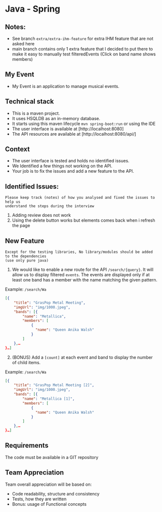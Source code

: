 # Java - Spring

## Notes:
- See branch `extra/extra-ihm-feature` for extra IHM feature that are not asked here
- main branch contains only 1 extra feature that I decided to put there to make it easy to manually test filteredEvents (Click on band name shows members)
## My Event

- My Event is an application to manage musical events.

## Technical stack

- This is a maven project.
- It uses HSQLDB as an in-memory database.
- It starts using this maven lifecycle `mvn spring-boot:run` or using the IDE
- The user interface is available at [http://localhost:8080]
- The API resources are available at [http://localhost:8080/api/]

## Context

- The user interface is tested and holds no identified issues.
- We Identified a few things not working on the API.
- Your job is to fix the issues and add a new feature to the API.

## Identified Issues:

```
Please keep track (notes) of how you analysed and fixed the issues to help us
understand the steps during the interview
```

1. Adding review does not work
2. Using the delete button works but elements comes back when i refresh the page

## New Feature

```
Except for the testing libraries, No library/modules should be added to the dependencies
(use only pure java)
```

1. We would like to enable a new route for the API `/search/{query}`. It will allow us
   to display filtered `events`.
   The events are displayed only if at least one band has a member with the name matching the given
   pattern.

Example: `/search/Wa`

```json
[{
    "title": "GrasPop Metal Meeting",
    "imgUrl": "img/1000.jpeg",
    "bands": [{
        "name": "Metallica",
        "members": [
            {
              "name": "Queen Anika Walsh"
            }
        ]
    },…
}…]
```

2. (BONUS) Add a `[count]` at each event and band
   to display the number of child items.

Example: `/search/Wa`

```json
[{
    "title": "GrasPop Metal Meeting [2]",
    "imgUrl": "img/1000.jpeg",
    "bands": [{
        "name": "Metallica [1]",
        "members": [
            {
              "name": "Queen Anika Walsh"
            }
        ]
    },…
}…]
```

## Requirements

The code must be available in a GIT repository

## Team Appreciation

Team overall appreciation will be based on:

- Code readability, structure and consistency
- Tests, how they are written
- Bonus: usage of Functional concepts
